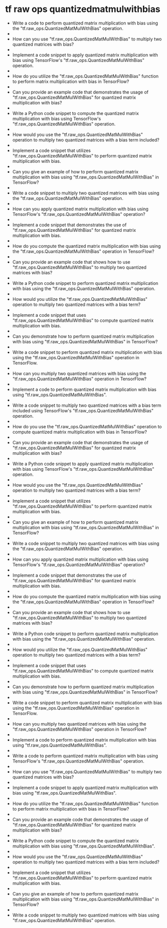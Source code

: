 # tf raw ops quantizedmatmulwithbias

- Write a code to perform quantized matrix multiplication with bias using the "tf.raw_ops.QuantizedMatMulWithBias" operation.
- 
- How can you use "tf.raw_ops.QuantizedMatMulWithBias" to multiply two quantized matrices with bias?
- 
- Implement a code snippet to apply quantized matrix multiplication with bias using TensorFlow's "tf.raw_ops.QuantizedMatMulWithBias" operation.
- 
- How do you utilize the "tf.raw_ops.QuantizedMatMulWithBias" function to perform matrix multiplication with bias in TensorFlow?
- 
- Can you provide an example code that demonstrates the usage of "tf.raw_ops.QuantizedMatMulWithBias" for quantized matrix multiplication with bias?
- 
- Write a Python code snippet to compute the quantized matrix multiplication with bias using TensorFlow's "tf.raw_ops.QuantizedMatMulWithBias" operation.
- 
- How would you use the "tf.raw_ops.QuantizedMatMulWithBias" operation to multiply two quantized matrices with a bias term included?
- 
- Implement a code snippet that utilizes "tf.raw_ops.QuantizedMatMulWithBias" to perform quantized matrix multiplication with bias.
- 
- Can you give an example of how to perform quantized matrix multiplication with bias using "tf.raw_ops.QuantizedMatMulWithBias" in TensorFlow?
- 
- Write a code snippet to multiply two quantized matrices with bias using the "tf.raw_ops.QuantizedMatMulWithBias" operation.
- 
- How can you apply quantized matrix multiplication with bias using TensorFlow's "tf.raw_ops.QuantizedMatMulWithBias" operation?
- 
- Implement a code snippet that demonstrates the use of "tf.raw_ops.QuantizedMatMulWithBias" for quantized matrix multiplication with bias.
- 
- How do you compute the quantized matrix multiplication with bias using the "tf.raw_ops.QuantizedMatMulWithBias" operation in TensorFlow?
- 
- Can you provide an example code that shows how to use "tf.raw_ops.QuantizedMatMulWithBias" to multiply two quantized matrices with bias?
- 
- Write a Python code snippet to perform quantized matrix multiplication with bias using the "tf.raw_ops.QuantizedMatMulWithBias" operation.
- 
- How would you utilize the "tf.raw_ops.QuantizedMatMulWithBias" operation to multiply two quantized matrices with a bias term?
- 
- Implement a code snippet that uses "tf.raw_ops.QuantizedMatMulWithBias" to compute quantized matrix multiplication with bias.
- 
- Can you demonstrate how to perform quantized matrix multiplication with bias using "tf.raw_ops.QuantizedMatMulWithBias" in TensorFlow?
- 
- Write a code snippet to perform quantized matrix multiplication with bias using the "tf.raw_ops.QuantizedMatMulWithBias" operation in TensorFlow.
- 
- How can you multiply two quantized matrices with bias using the "tf.raw_ops.QuantizedMatMulWithBias" operation in TensorFlow?
- 
- Implement a code to perform quantized matrix multiplication with bias using "tf.raw_ops.QuantizedMatMulWithBias".
- 
- Write a code snippet to multiply two quantized matrices with a bias term included using TensorFlow's "tf.raw_ops.QuantizedMatMulWithBias" operation.
- 
- How do you use the "tf.raw_ops.QuantizedMatMulWithBias" operation to compute quantized matrix multiplication with bias in TensorFlow?
- 
- Can you provide an example code that demonstrates the usage of "tf.raw_ops.QuantizedMatMulWithBias" for quantized matrix multiplication with bias?
- 
- Write a Python code snippet to apply quantized matrix multiplication with bias using TensorFlow's "tf.raw_ops.QuantizedMatMulWithBias" operation.
- 
- How would you use the "tf.raw_ops.QuantizedMatMulWithBias" operation to multiply two quantized matrices with a bias term?
- 
- Implement a code snippet that utilizes "tf.raw_ops.QuantizedMatMulWithBias" to perform quantized matrix multiplication with bias.
- 
- Can you give an example of how to perform quantized matrix multiplication with bias using "tf.raw_ops.QuantizedMatMulWithBias" in TensorFlow?
- 
- Write a code snippet to multiply two quantized matrices with bias using the "tf.raw_ops.QuantizedMatMulWithBias" operation.
- 
- How can you apply quantized matrix multiplication with bias using TensorFlow's "tf.raw_ops.QuantizedMatMulWithBias" operation?
- 
- Implement a code snippet that demonstrates the use of "tf.raw_ops.QuantizedMatMulWithBias" for quantized matrix multiplication with bias.
- 
- How do you compute the quantized matrix multiplication with bias using the "tf.raw_ops.QuantizedMatMulWithBias" operation in TensorFlow?
- 
- Can you provide an example code that shows how to use "tf.raw_ops.QuantizedMatMulWithBias" to multiply two quantized matrices with bias?
- 
- Write a Python code snippet to perform quantized matrix multiplication with bias using the "tf.raw_ops.QuantizedMatMulWithBias" operation.
- 
- How would you utilize the "tf.raw_ops.QuantizedMatMulWithBias" operation to multiply two quantized matrices with a bias term?
- 
- Implement a code snippet that uses "tf.raw_ops.QuantizedMatMulWithBias" to compute quantized matrix multiplication with bias.
- 
- Can you demonstrate how to perform quantized matrix multiplication with bias using "tf.raw_ops.QuantizedMatMulWithBias" in TensorFlow?
- 
- Write a code snippet to perform quantized matrix multiplication with bias using the "tf.raw_ops.QuantizedMatMulWithBias" operation in TensorFlow.
- 
- How can you multiply two quantized matrices with bias using the "tf.raw_ops.QuantizedMatMulWithBias" operation in TensorFlow?
- 
- Implement a code to perform quantized matrix multiplication with bias using "tf.raw_ops.QuantizedMatMulWithBias".
- 
- Write a code to perform quantized matrix multiplication with bias using TensorFlow's "tf.raw_ops.QuantizedMatMulWithBias" operation.
- 
- How can you use "tf.raw_ops.QuantizedMatMulWithBias" to multiply two quantized matrices with bias?
- 
- Implement a code snippet to apply quantized matrix multiplication with bias using "tf.raw_ops.QuantizedMatMulWithBias".
- 
- How do you utilize the "tf.raw_ops.QuantizedMatMulWithBias" function to perform matrix multiplication with bias in TensorFlow?
- 
- Can you provide an example code that demonstrates the usage of "tf.raw_ops.QuantizedMatMulWithBias" for quantized matrix multiplication with bias?
- 
- Write a Python code snippet to compute the quantized matrix multiplication with bias using "tf.raw_ops.QuantizedMatMulWithBias".
- 
- How would you use the "tf.raw_ops.QuantizedMatMulWithBias" operation to multiply two quantized matrices with a bias term included?
- 
- Implement a code snippet that utilizes "tf.raw_ops.QuantizedMatMulWithBias" to perform quantized matrix multiplication with bias.
- 
- Can you give an example of how to perform quantized matrix multiplication with bias using "tf.raw_ops.QuantizedMatMulWithBias" in TensorFlow?
- 
- Write a code snippet to multiply two quantized matrices with bias using "tf.raw_ops.QuantizedMatMulWithBias" operation.